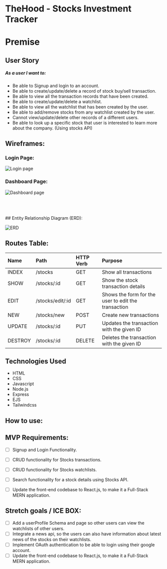 # TheHood - Stocks Investment Tracker


# Premise


## User Story

##### As a user I want to:

- Be able to Signup and login to an account.
- Be able to create/update/delete a record of stock buy/sell transaction.
- Be able to view all the transaction records that have been created.
- Be able to create/update/delete a watchlist.
- Be able to view all the watchlist that has been created by the user.
- Be able to add/remove stocks from any watchlist created by the user.
- Cannot view/update/delete other records of a different users.
- Be able to look up a specific stock that user is interested to learn more about the company. (Using stocks API)


## Wireframes:

### Login Page:
![Login page](https://user-images.githubusercontent.com/42398487/173120701-8999b8cd-8b5a-49af-96df-4c3833b6d921.png)



### Dashboard Page:
![Dashboard page](https://user-images.githubusercontent.com/42398487/173123139-6cfa67d1-2b89-4bff-9fc8-0f4a712a6717.png)





<br/>
<br/>
<br/>
## Entity Relationship Diagram (ERD):

![ERD](https://user-images.githubusercontent.com/42398487/173120149-16b60d49-4697-4aa9-a17b-93f2babc60df.png)



## Routes Table:
|Name  |Path   |HTTP Verb |Purpose|
|:----|:-----|:--------|:-----|
|INDEX |/stocks|GET       |Show all transactions|
|SHOW |/stocks/:id|GET       |Show the stock transaction details|
|EDIT |/stocks/edit/:id|GET    |Shows the form for the user to edit the transaction|
|NEW |/stocks/new|POST    |Create new transactions|
|UPDATE |/stocks/:id|PUT    |Updates the transaction with the given ID|
|DESTROY |/stocks/:id|DELETE    |Deletes the transaction with the given ID|



## Technologies Used

- HTML
- CSS
- Javascript
- Node.js
- Express
- EJS
- Tailwindcss

## How to use:



## MVP Requirements:

- [ ] Signup and Login Functionality.
- [ ] CRUD functionality for Stocks transactions.
- [ ] CRUD functionality for Stocks watchlists.
- [ ] Search functionality for a stock details using Stocks API.
- [ ] Update the front-end codebase to React.js, to make it a Full-Stack MERN application.


## Stretch goals / ICE BOX:

- [ ] Add a userProfile Schema and page so other users can view the watchlists of other users.
- [ ] Integrate a news api, so the users can also have information about latest news of the stocks on their watchlists.
- [ ] Implement OAuth authentication to be able to login using their google account.
- [ ] Update the front-end codebase to React.js, to make it a Full-Stack MERN application.
